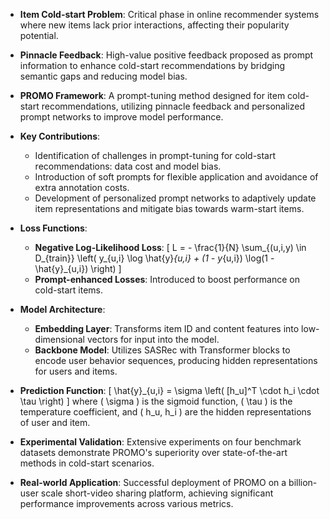 - **Item Cold-start Problem**: Critical phase in online recommender systems where new items lack prior interactions, affecting their popularity potential.
  
- **Pinnacle Feedback**: High-value positive feedback proposed as prompt information to enhance cold-start recommendations by bridging semantic gaps and reducing model bias.

- **PROMO Framework**: A prompt-tuning method designed for item cold-start recommendations, utilizing pinnacle feedback and personalized prompt networks to improve model performance.

- **Key Contributions**:
  - Identification of challenges in prompt-tuning for cold-start recommendations: data cost and model bias.
  - Introduction of soft prompts for flexible application and avoidance of extra annotation costs.
  - Development of personalized prompt networks to adaptively update item representations and mitigate bias towards warm-start items.

- **Loss Functions**:
  - **Negative Log-Likelihood Loss**: 
    \[
    L = - \frac{1}{N} \sum_{(u,i,y) \in D_{train}} \left( y_{u,i} \log \hat{y}_{u,i} + (1 - y_{u,i}) \log(1 - \hat{y}_{u,i}) \right)
    \]
  - **Prompt-enhanced Losses**: Introduced to boost performance on cold-start items.

- **Model Architecture**:
  - **Embedding Layer**: Transforms item ID and content features into low-dimensional vectors for input into the model.
  - **Backbone Model**: Utilizes SASRec with Transformer blocks to encode user behavior sequences, producing hidden representations for users and items.

- **Prediction Function**:
  \[
  \hat{y}_{u,i} = \sigma \left( [h_u]^T \cdot h_i \cdot \tau \right)
  \]
  where \( \sigma \) is the sigmoid function, \( \tau \) is the temperature coefficient, and \( h_u, h_i \) are the hidden representations of user and item.

- **Experimental Validation**: Extensive experiments on four benchmark datasets demonstrate PROMO's superiority over state-of-the-art methods in cold-start scenarios.

- **Real-world Application**: Successful deployment of PROMO on a billion-user scale short-video sharing platform, achieving significant performance improvements across various metrics.